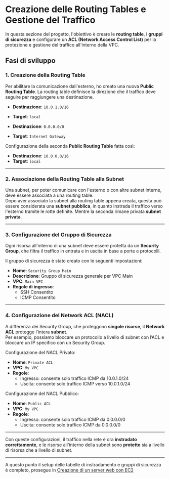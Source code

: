 
# Creazione delle Routing Tables e Gestione del Traffico

In questa sezione del progetto, l'obiettivo è creare le **routing table**, i **gruppi di sicurezza** e configurare un **ACL (Network Access Control List)** per la protezione e gestione del traffico all'interno della VPC.

## Fasi di sviluppo

### 1. Creazione della Routing Table

Per abilitare la comunicazione dall'esterno, ho creato una nuova **Public Routing Table**.
La routing table definisce la direzione che il traffico deve seguire per raggiungere una destinazione.

- **Destinazione**: `10.0.1.0/16`  
- **Target**: `local`

- **Destinazione**: `0.0.0.0/0`  
- **Target**: `Internet Gateway`

Configurazione della seconda **Public Routing Table** fatta così:

- **Destinazione**: `10.0.0.0/16`  
- **Target**: `local`

---

### 2. Associazione della Routing Table alla Subnet

Una subnet, per poter comunicare con l'esterno o con altre subnet interne, deve essere associata a una routing table.  
Dopo aver associato la subnet alla routing table appena creata, questa può essere considerata una **subnet pubblica**, in quanto instrada il traffico verso l'esterno tramite le rotte definite. Mentre la seconda rimane privata **subnet privata**.

---

### 3. Configurazione del Gruppo di Sicurezza

Ogni risorsa all'interno di una subnet deve essere protetta da un **Security Group**, che filtra il traffico in entrata e in uscita in base a porte e protocolli.

Il gruppo di sicurezza è stato creato con le seguenti impostazioni:

- **Nome**: `Security Group Main`
- **Descrizione**: Gruppo di sicurezza generale per VPC Main
- **VPC**: `Main VPC`
- **Regole di ingresso**:
  - SSH Consentito
  - ICMP Consentito

---

### 4. Configurazione del Network ACL (NACL)

A differenza dei Security Group, che proteggono **singole risorse**, il **Network ACL** protegge l’intera **subnet**.  
Per esempio, possiamo bloccare un protocollo a livello di subnet con l’ACL e bloccare un IP specifico con un Security Group.

Configurazione del NACL Privato:

- **Nome**: `Private ACL`
- **VPC**: `My VPC`
- **Regole**:
  - Ingresso: consente solo traffico ICMP da 10.0.1.0/24
  - Uscita: consente solo traffico ICMP verso 10.0.1.0/24

Configurazione del NACL Pubblico:

- **Nome**: `Public ACL`
- **VPC**: `My VPC`
- **Regole**:
  - Ingresso: consente solo traffico ICMP da 0.0.0.0/0
  - Uscita: consente solo traffico ICMP da 0.0.0.0/0

---

Con queste configurazioni, il traffico nella rete è ora **instradato correttamente**, e le risorse all'interno della subnet sono **protette** sia a livello di risorsa che a livello di subnet.

---

A questo punto il setup delle tabelle di instradamento e gruppi di sicurezza è completo, prosegue in [Creazione di un server web con EC2](PART2.md)
